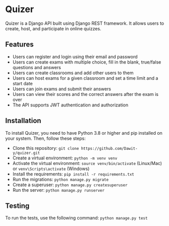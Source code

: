# Quizer

Quizer is a Django API built using Django REST framework. It allows users to create, host, and participate in online quizzes.

## Features

- Users can register and login using their email and password
- Users can create exams with multiple choice, fill in the blank, true/false questions and answers
- Users can create classrooms and add other users to them
- Users can host exams for a given classroom and set a time limit and a start date
- Users can join exams and submit their answers
- Users can view their scores and the correct answers after the exam is over
- The API supports JWT authentication and authorization

## Installation

To install Quizer, you need to have Python 3.8 or higher and pip installed on your system. Then, follow these steps:

- Clone this repository: `git clone https://github.com/Dawit-y/quizer.git`
- Create a virtual environment: `python -m venv venv`
- Activate the virtual environment: `source venv/bin/activate` (Linux/Mac) or `venv\Scripts\activate` (Windows)
- Install the requirements: `pip install -r requirements.txt`
- Run the migrations: `python manage.py migrate`
- Create a superuser: `python manage.py createsuperuser`
- Run the server: `python manage.py runserver`

## Testing

To run the tests, use the following command: `python manage.py test`
